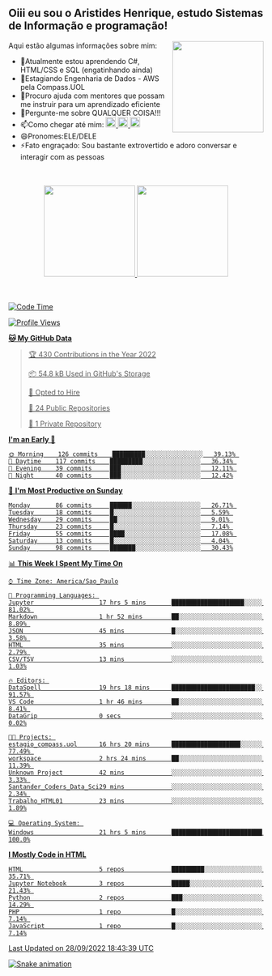 ## Oiii eu sou o Aristides Henrique, estudo Sistemas de Informação e programação!

<div >
Aqui estão algumas informações sobre mim:<img align="right" height="180em" src="https://user-images.githubusercontent.com/97318481/177042589-45d62122-82a9-4a32-b3a7-87b322825b2f.png">
</div>

- 🌱Atualmente estou aprendendo C#, HTML/CSS e SQL (engatinhando ainda)
- 👯Estagiando Engenharia de Dados - AWS pela Compass.UOL
- 🤔Procuro ajuda com mentores que possam me instruir para um aprendizado eficiente
- 💬Pergunte-me sobre QUALQUER COISA!!!
- 📫Como chegar até mim:
  <a href="https://www.instagram.com/aryhenry/" target="_blank">
  <img src="https://img.shields.io/badge/-Instagram-%23E4405F?style=for-the-badge&logo=instagram&logoColor=black" height="20px">
  </a>
  <a href="https://www.linkedin.com/in/aristides-henrique/" target="_blank">
  <img src="https://img.shields.io/badge/-LinkedIn-%230077B5?style=for-the-badge&logo=linkedin&logoColor=black" height="20px">
  </a> 
  <a href="mailto:arihenriqueuna@gmail.com">
  <img src="https://img.shields.io/badge/-Gmail-%23333?style=for-the-badge&logo=gmail&logoColor=white" height="20px">
  </a>
- 😄Pronomes:ELE/DELE
- ⚡Fato engraçado: Sou bastante extrovertido e adoro conversar e interagir com as pessoas
<br/>
<br/>
<div align="center">
  <a href="https://github.com/arihenrique">
  <img height="180em" src="https://github-readme-stats.vercel.app/api?username=arihenrique&show_icons=true&theme=dracula&include_all_commits=true&count_private=true"/>
  <img height="180em" src="https://github-readme-stats.vercel.app/api/top-langs/?username=arihenrique&layout=compact&langs_count=7&theme=dracula"/>
</div><br/><br/>

<!--START_SECTION:waka-->
![Code Time](http://img.shields.io/badge/Code%20Time-134%20hrs%2051%20mins-blue)

![Profile Views](http://img.shields.io/badge/Profile%20Views-18-blue)

**🐱 My GitHub Data** 

> 🏆 430 Contributions in the Year 2022
 > 
> 📦 54.8 kB Used in GitHub's Storage 
 > 
> 💼 Opted to Hire
 > 
> 📜 24 Public Repositories 
 > 
> 🔑 1 Private Repository 
 > 
**I'm an Early 🐤** 

```text
🌞 Morning    126 commits    █████████░░░░░░░░░░░░░░░░   39.13% 
🌇 Daytime    117 commits    █████████░░░░░░░░░░░░░░░░   36.34% 
🌃 Evening    39 commits     ███░░░░░░░░░░░░░░░░░░░░░░   12.11% 
🌙 Night      40 commits     ███░░░░░░░░░░░░░░░░░░░░░░   12.42%

```
📅 **I'm Most Productive on Sunday** 

```text
Monday       86 commits     ██████░░░░░░░░░░░░░░░░░░░   26.71% 
Tuesday      18 commits     █░░░░░░░░░░░░░░░░░░░░░░░░   5.59% 
Wednesday    29 commits     ██░░░░░░░░░░░░░░░░░░░░░░░   9.01% 
Thursday     23 commits     █░░░░░░░░░░░░░░░░░░░░░░░░   7.14% 
Friday       55 commits     ████░░░░░░░░░░░░░░░░░░░░░   17.08% 
Saturday     13 commits     █░░░░░░░░░░░░░░░░░░░░░░░░   4.04% 
Sunday       98 commits     ███████░░░░░░░░░░░░░░░░░░   30.43%

```


📊 **This Week I Spent My Time On** 

```text
⌚︎ Time Zone: America/Sao_Paulo

💬 Programming Languages: 
Jupyter                  17 hrs 5 mins       ████████████████████░░░░░   81.02% 
Markdown                 1 hr 52 mins        ██░░░░░░░░░░░░░░░░░░░░░░░   8.89% 
JSON                     45 mins             █░░░░░░░░░░░░░░░░░░░░░░░░   3.58% 
HTML                     35 mins             ░░░░░░░░░░░░░░░░░░░░░░░░░   2.79% 
CSV/TSV                  13 mins             ░░░░░░░░░░░░░░░░░░░░░░░░░   1.03%

🔥 Editors: 
DataSpell                19 hrs 18 mins      ███████████████████████░░   91.57% 
VS Code                  1 hr 46 mins        ██░░░░░░░░░░░░░░░░░░░░░░░   8.41% 
DataGrip                 0 secs              ░░░░░░░░░░░░░░░░░░░░░░░░░   0.02%

🐱‍💻 Projects: 
estagio_compass.uol      16 hrs 20 mins      ███████████████████░░░░░░   77.49% 
workspace                2 hrs 24 mins       ██░░░░░░░░░░░░░░░░░░░░░░░   11.39% 
Unknown Project          42 mins             ░░░░░░░░░░░░░░░░░░░░░░░░░   3.33% 
Santander_Coders_Data_Sci29 mins             ░░░░░░░░░░░░░░░░░░░░░░░░░   2.34% 
Trabalho_HTML01          23 mins             ░░░░░░░░░░░░░░░░░░░░░░░░░   1.89%

💻 Operating System: 
Windows                  21 hrs 5 mins       █████████████████████████   100.0%

```

**I Mostly Code in HTML** 

```text
HTML                     5 repos             █████████░░░░░░░░░░░░░░░░   35.71% 
Jupyter Notebook         3 repos             █████░░░░░░░░░░░░░░░░░░░░   21.43% 
Python                   2 repos             ███░░░░░░░░░░░░░░░░░░░░░░   14.29% 
PHP                      1 repo              █░░░░░░░░░░░░░░░░░░░░░░░░   7.14% 
JavaScript               1 repo              █░░░░░░░░░░░░░░░░░░░░░░░░   7.14%

```



 Last Updated on 28/09/2022 18:43:39 UTC
<!--END_SECTION:waka-->

![Snake animation](https://github.com/arihenrique/arihenrique/blob/output/github-contribution-grid-snake.svg)
